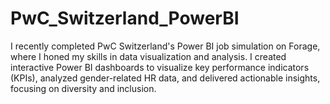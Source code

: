 # PwC_Switzerland_PowerBI
I recently completed PwC Switzerland's Power BI job simulation on Forage, where I honed my skills in data visualization and analysis. I created interactive Power BI dashboards to visualize key performance indicators (KPIs), analyzed gender-related HR data, and delivered actionable insights, focusing on diversity and inclusion.
